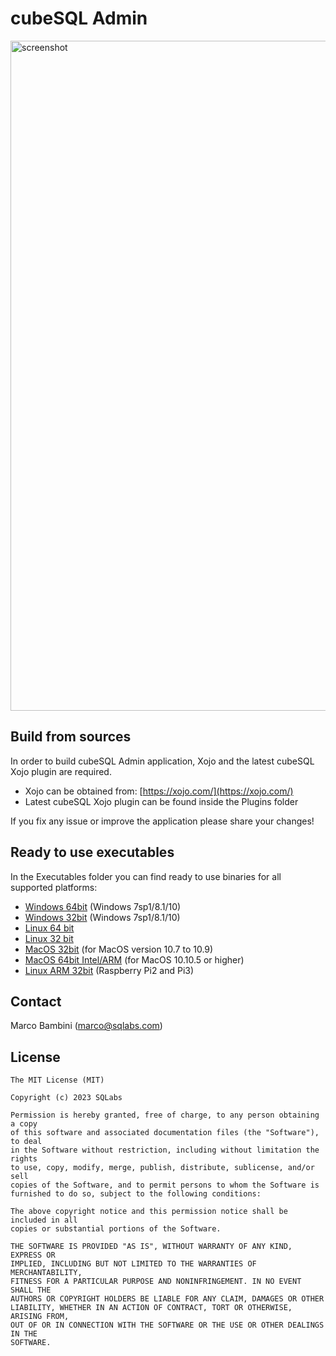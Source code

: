# cubeSQL Admin

<img width="1072" alt="screenshot" src="https://user-images.githubusercontent.com/11838145/44573836-066d0900-a788-11e8-9322-60c326a8e9ab.png">

## Build from sources
In order to build cubeSQL Admin application, Xojo and the latest cubeSQL Xojo plugin are required.
* Xojo can be obtained from: [https://xojo.com/](https://xojo.com/)
* Latest cubeSQL Xojo plugin can be found inside the Plugins folder

If you fix any issue or improve the application please share your changes!

## Ready to use executables
In the Executables folder you can find ready to use binaries for all supported platforms:
* [Windows 64bit](https://github.com/cubesql/cubeSQLAdmin/blob/master/Executables/Windows_64bit.zip) (Windows 7sp1/8.1/10)
* [Windows 32bit](https://github.com/cubesql/cubeSQLAdmin/blob/master/Executables/Windows_32bit.zip) (Windows 7sp1/8.1/10)
* [Linux 64 bit](https://github.com/cubesql/cubeSQLAdmin/blob/master/Executables/Linux_64bit.zip)
* [Linux 32 bit](https://github.com/cubesql/cubeSQLAdmin/blob/master/Executables/Linux_32bit.zip)
* [MacOS 32bit](https://github.com/cubesql/cubeSQLAdmin/blob/master/Executables/MacOS_32bit.zip) (for MacOS version 10.7 to 10.9)
* [MacOS 64bit Intel/ARM](https://github.com/cubesql/cubeSQLAdmin/blob/master/Executables/MacOS_64bit.zip) (for MacOS 10.10.5 or higher)
* [Linux ARM 32bit](https://github.com/cubesql/cubeSQLAdmin/blob/master/Executables/RaspberryPi.zip) (Raspberry Pi2 and Pi3)

## Contact
Marco Bambini (marco@sqlabs.com)

## License
```
The MIT License (MIT)

Copyright (c) 2023 SQLabs

Permission is hereby granted, free of charge, to any person obtaining a copy
of this software and associated documentation files (the "Software"), to deal
in the Software without restriction, including without limitation the rights
to use, copy, modify, merge, publish, distribute, sublicense, and/or sell
copies of the Software, and to permit persons to whom the Software is
furnished to do so, subject to the following conditions:

The above copyright notice and this permission notice shall be included in all
copies or substantial portions of the Software.

THE SOFTWARE IS PROVIDED "AS IS", WITHOUT WARRANTY OF ANY KIND, EXPRESS OR
IMPLIED, INCLUDING BUT NOT LIMITED TO THE WARRANTIES OF MERCHANTABILITY,
FITNESS FOR A PARTICULAR PURPOSE AND NONINFRINGEMENT. IN NO EVENT SHALL THE
AUTHORS OR COPYRIGHT HOLDERS BE LIABLE FOR ANY CLAIM, DAMAGES OR OTHER
LIABILITY, WHETHER IN AN ACTION OF CONTRACT, TORT OR OTHERWISE, ARISING FROM,
OUT OF OR IN CONNECTION WITH THE SOFTWARE OR THE USE OR OTHER DEALINGS IN THE
SOFTWARE.
```
